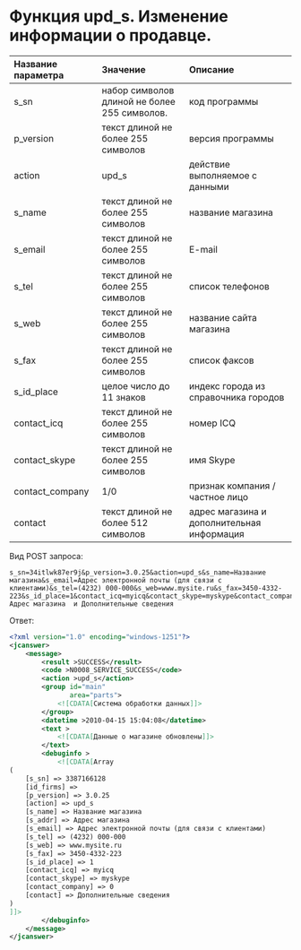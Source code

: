 # Функция upd\_s. Изменение информации о продавце.

| Название параметра | Значение | Описание |
| :--- | :--- | :--- |
| s\_sn | набор символов длиной не более 255 символов. | код программы |
| p\_version | текст длиной не более 255 символов | версия программы |
| action | upd\_s | действие выполняемое с данными |
| s\_name | текст длиной не более 255 символов | название магазина |
| s\_email | текст длиной не более 255 символов | E-mail |
| s\_tel | текст длиной не более 255 символов | список телефонов |
| s\_web | текст длиной не более 255 символов | название сайта магазина |
| s\_fax | текст длиной не более 255 символов | список факсов |
| s\_id\_place | целое число до 11 знаков | индекс города из справочника городов |
| contact\_icq | текст длиной не более 255 символов | номер ICQ |
| contact\_skype | текст длиной не более 255 символов | имя Skype |
| contact\_company | 1/0 | признак компания / частное лицо |
| contact | текст длиной не более 512 символов | адрес магазина и дополнительная информация |

Вид POST запроса:

```
s_sn=34itlwk87er9j&p_version=3.0.25&action=upd_s&s_name=Название магазина&s_email=Адрес электронной почты (для связи с клиентами)&s_tel=(4232) 000-000&s_web=www.mysite.ru&s_fax=3450-4332-223&s_id_place=1&contact_icq=myicq&contact_skype=myskype&contact_company=1&contact= Адрес магазина  и Дополнительные сведения
```

Ответ:

```xml
<?xml version="1.0" encoding="windows-1251"?>
<jcanswer>
    <message>
        <result >SUCCESS</result>
        <code >N0008_SERVICE_SUCCESS</code>
        <action >upd_s</action>
        <group id="main"
               area="parts">
            <![CDATA[Система обработки данных]]>
        </group>
        <datetime >2010-04-15 15:04:08</datetime>
        <text >
            <![CDATA[Данные о магазине обновлены]]>
        </text>
        <debuginfo >
            <![CDATA[Array
(
    [s_sn] => 3387166128
    [id_firms] => 
    [p_version] => 3.0.25
    [action] => upd_s
    [s_name] => Название магазина
    [s_addr] => Адрес магазина
    [s_email] => Адрес электронной почты (для связи с клиентами)
    [s_tel] => (4232) 000-000
    [s_web] => www.mysite.ru 
    [s_fax] => 3450-4332-223 
    [s_id_place] => 1
    [contact_icq] => myicq 
    [contact_skype] => myskype 
    [contact_company] => 0
    [contact] => Дополнительные сведения
)
]]>
        </debuginfo>
    </message>
</jcanswer>
```



